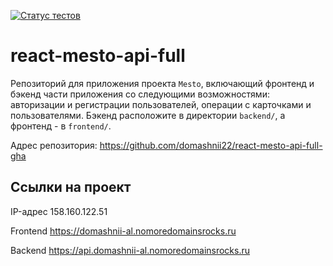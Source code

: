 [![Статус тестов](../../actions/workflows/tests.yml/badge.svg)](../../actions/workflows/tests.yml)

# react-mesto-api-full

Репозиторий для приложения проекта `Mesto`, включающий фронтенд и бэкенд части приложения со следующими возможностями: авторизации и регистрации пользователей, операции с карточками и пользователями. Бэкенд расположите в директории `backend/`, а фронтенд - в `frontend/`.

Адрес репозитория: https://github.com/domashnii22/react-mesto-api-full-gha

## Ссылки на проект

IP-адрес 158.160.122.51

Frontend https://domashnii-al.nomoredomainsrocks.ru

Backend https://api.domashnii-al.nomoredomainsrocks.ru
